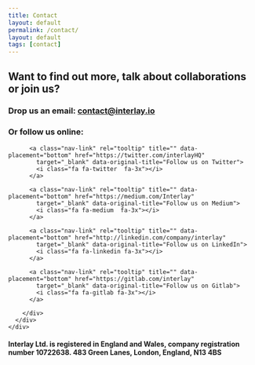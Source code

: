 ```yaml
---
title: Contact
layout: default
permalink: /contact/
layout: default
tags: [contact]
---
```


<div class="main page-header-padding">
  <div class="container">
    <div class="section text-left">
      <div class="col-md-8">
        <h2>Want to find out more, talk about collaborations or join us?
        </h2>
        <h3>Drop us an email:
          <a href="mailto:contact@interlay.io" target="_blank">contact@interlay.io</a>
        </h3>
        <h3>Or follow us online:</h3>
        <div class="row">

          <a class="nav-link" rel="tooltip" title="" data-placement="bottom" href="https://twitter.com/interlayHQ"
            target="_blank" data-original-title="Follow us on Twitter">
            <i class="fa fa-twitter  fa-3x"></i>
          </a>

          <a class="nav-link" rel="tooltip" title="" data-placement="bottom" href="https://medium.com/Interlay"
            target="_blank" data-original-title="Follow us on Medium">
            <i class="fa fa-medium  fa-3x"></i>
          </a>

          <a class="nav-link" rel="tooltip" title="" data-placement="bottom" href="http://linkedin.com/company/interlay"
            target="_blank" data-original-title="Follow us on LinkedIn">
            <i class="fa fa-linkedin fa-3x"></i>
          </a>

          <a class="nav-link" rel="tooltip" title="" data-placement="bottom" href="https://gitlab.com/interlay"
            target="_blank" data-original-title="Follow us on Gitlab">
            <i class="fa fa-gitlab fa-3x"></i>
          </a>

        </div>
      </div>
    </div>
  </div>
</div>

<div class="main ">
  <div class="container">
    <div class="section">
      <div class="col-md-8">
        <h4>Interlay Ltd. is registered in England and Wales, company registration number 10722638.
          483 Green Lanes, London, England, N13 4BS
        </h4>
      </div>
    </div>
  </div>
</div>